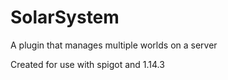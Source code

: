 # SolarSystem
A plugin that manages multiple worlds on a server

Created for use with spigot and 1.14.3
